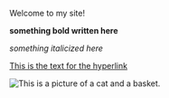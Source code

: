 Welcome to my site!

**something bold written here**

*something italicized here*

[This is the text for the hyperlink](http://www.wheatoncollege.edu)

![This is a picture of a cat and a basket.](https://www.humanesociety.org/sites/default/files/styles/768x326/public/2018/08/kitten-440379.jpg?h=f6a7b1af&itok=vU0J0uZR)
